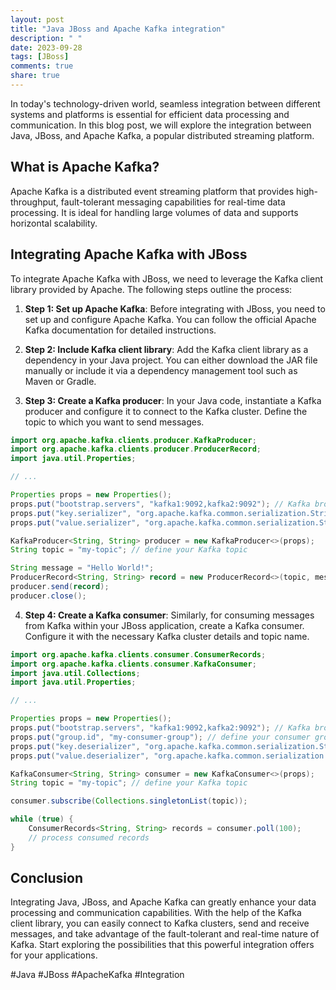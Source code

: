 ```yaml
---
layout: post
title: "Java JBoss and Apache Kafka integration"
description: " "
date: 2023-09-28
tags: [JBoss]
comments: true
share: true
---
```


In today's technology-driven world, seamless integration between different systems and platforms is essential for efficient data processing and communication. In this blog post, we will explore the integration between Java, JBoss, and Apache Kafka, a popular distributed streaming platform.

## What is Apache Kafka?

Apache Kafka is a distributed event streaming platform that provides high-throughput, fault-tolerant messaging capabilities for real-time data processing. It is ideal for handling large volumes of data and supports horizontal scalability.

## Integrating Apache Kafka with JBoss

To integrate Apache Kafka with JBoss, we need to leverage the Kafka client library provided by Apache. The following steps outline the process:

1. **Step 1: Set up Apache Kafka**: Before integrating with JBoss, you need to set up and configure Apache Kafka. You can follow the official Apache Kafka documentation for detailed instructions.

2. **Step 2: Include Kafka client library**: Add the Kafka client library as a dependency in your Java project. You can either download the JAR file manually or include it via a dependency management tool such as Maven or Gradle.

3. **Step 3: Create a Kafka producer**: In your Java code, instantiate a Kafka producer and configure it to connect to the Kafka cluster. Define the topic to which you want to send messages.

```java
import org.apache.kafka.clients.producer.KafkaProducer;
import org.apache.kafka.clients.producer.ProducerRecord;
import java.util.Properties;

// ...

Properties props = new Properties();
props.put("bootstrap.servers", "kafka1:9092,kafka2:9092"); // Kafka broker addresses
props.put("key.serializer", "org.apache.kafka.common.serialization.StringSerializer");
props.put("value.serializer", "org.apache.kafka.common.serialization.StringSerializer");

KafkaProducer<String, String> producer = new KafkaProducer<>(props);
String topic = "my-topic"; // define your Kafka topic

String message = "Hello World!";
ProducerRecord<String, String> record = new ProducerRecord<>(topic, message);
producer.send(record);
producer.close();
```

4. **Step 4: Create a Kafka consumer**: Similarly, for consuming messages from Kafka within your JBoss application, create a Kafka consumer. Configure it with the necessary Kafka cluster details and topic name.

```java
import org.apache.kafka.clients.consumer.ConsumerRecords;
import org.apache.kafka.clients.consumer.KafkaConsumer;
import java.util.Collections;
import java.util.Properties;

// ...

Properties props = new Properties();
props.put("bootstrap.servers", "kafka1:9092,kafka2:9092"); // Kafka broker addresses
props.put("group.id", "my-consumer-group"); // define your consumer group
props.put("key.deserializer", "org.apache.kafka.common.serialization.StringDeserializer");
props.put("value.deserializer", "org.apache.kafka.common.serialization.StringDeserializer");

KafkaConsumer<String, String> consumer = new KafkaConsumer<>(props);
String topic = "my-topic"; // define your Kafka topic

consumer.subscribe(Collections.singletonList(topic));

while (true) {
    ConsumerRecords<String, String> records = consumer.poll(100);
    // process consumed records
}

```

## Conclusion

Integrating Java, JBoss, and Apache Kafka can greatly enhance your data processing and communication capabilities. With the help of the Kafka client library, you can easily connect to Kafka clusters, send and receive messages, and take advantage of the fault-tolerant and real-time nature of Kafka. Start exploring the possibilities that this powerful integration offers for your applications.

#Java #JBoss #ApacheKafka #Integration